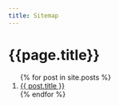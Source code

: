 ```yaml
---
title: Sitemap
---
```


<div class="container scene-element scene-element--fadeUp10">
  <h1>{{page.title}}</h1>
  <ol>
    {% for post in site.posts %}
      <li>
        <a href="{{ site.url }}{{ site.baseurl }}{{ post.url }}" class="scene-element scene-element--fadeBig">
          <span>{{ post.title }}</span>
        </a>
      </li>
    {% endfor %}
  </ol>
</div>